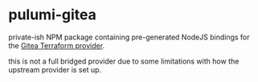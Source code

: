 # pulumi-gitea

private-ish NPM package containing pre-generated NodeJS bindings for the
[Gitea Terraform
provider](https://registry.terraform.io/providers/go-gitea/gitea/latest/docs).

this is not a full bridged provider due to some limitations with how the
upstream provider is set up.
